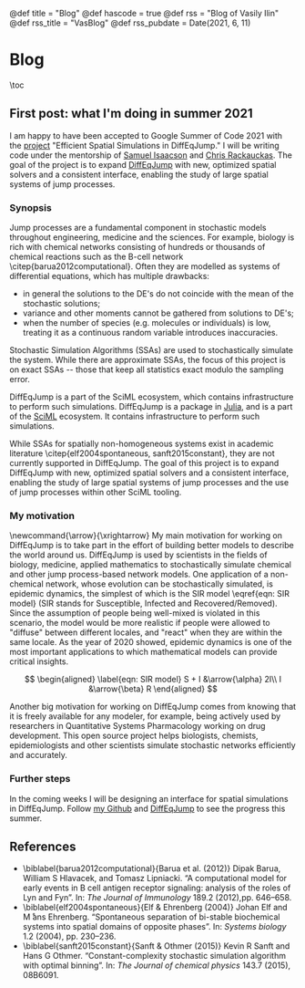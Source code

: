 @def title = "Blog"
@def hascode = true
@def rss = "Blog of Vasily Ilin"
@def rss_title = "VasBlog"
@def rss_pubdate = Date(2021, 6, 11)


# Blog

\toc

## First post: what I'm doing in summer 2021
<!-- add links to project, people, etc -->
I am happy to have been accepted to Google Summer of Code 2021 with the [project](https://summerofcode.withgoogle.com/projects/#5463862406545408) "Efficient Spatial Simulations in DiffEqJump." I will be writing code under the mentorship of [Samuel Isaacson](http://math.bu.edu/people/isaacson/) and [Chris Rackauckas](https://chrisrackauckas.com/). The goal of the project is to expand [DiffEqJump](https://github.com/SciML/DiffEqJump.jl) with new, optimized spatial solvers and a consistent interface, enabling the study of large spatial systems of jump processes.

### Synopsis
Jump processes are a fundamental component in stochastic models throughout engineering, medicine and the sciences. For example, biology is rich with chemical networks consisting of hundreds or thousands of chemical reactions such as the B-cell network \citep{barua2012computational}. Often they are modelled as systems of differential equations, which has multiple drawbacks:
* in general the solutions to the DE's do not coincide with the mean of the stochastic solutions;
* variance and other moments cannot be gathered from solutions to DE's;
* when the number of species (e.g. molecules or individuals) is low, treating it as a continuous random variable introduces inaccuracies.

Stochastic Simulation Algorithms (SSAs) are used to stochastically simulate the system. While there are approximate SSAs, the focus of this project is on exact SSAs -- those that keep all statistics exact modulo the sampling error.

DiffEqJump is a part of the SciML ecosystem, which contains infrastructure to perform such simulations. DiffEqJump is a package in [Julia](https://julialang.org/), and is a part of the [SciML](https://sciml.ai/) ecosystem. It contains infrastructure to perform such simulations.

While SSAs for spatially non-homogeneous systems exist in academic literature \citep{elf2004spontaneous, sanft2015constant}, they are not currently supported in DiffEqJump. The goal of this project is to expand DiffEqJump with new, optimized spatial solvers and a consistent interface,
enabling the study of large spatial systems of jump processes and the use of jump processes within other SciML tooling.

### My motivation
\newcommand{\arrow}{\xrightarrow}
My main motivation for working on DiffEqJump is to take part in the effort of building better models to describe the world around us. DiffEqJump is used by scientists in the fields of biology, medicine, applied mathematics to stochastically simulate chemical and other jump process-based network models. One application of a non-chemical network, whose evolution can be stochastically simulated, is epidemic dynamics, the simplest of which is the SIR model \eqref{eqn: SIR model} (SIR stands for Susceptible, Infected and Recovered/Removed). Since the assumption of people being well-mixed is violated in this scenario, the model would be more realistic if people were allowed to "diffuse" between different locales, and "react" when they are within the same locale. As the year of 2020 showed, epidemic dynamics is one of the most important applications to which mathematical models can provide critical insights.

$$
\begin{aligned} \label{eqn: SIR model}
  S + I &\arrow{\alpha} 2I\\  
  I &\arrow{\beta} R
\end{aligned}
$$

Another big motivation for working on DiffEqJump comes from knowing that it is freely available for any modeler, for example, being actively used by researchers in Quantitative Systems Pharmacology working on drug development. This open source project helps biologists, chemists, epidemiologists and other scientists simulate stochastic networks efficiently and accurately.

### Further steps
In the coming weeks I will be designing an interface for spatial simulations in DiffEqJump. Follow [my Github](https://github.com/Vilin97) and [DiffEqJump](https://github.com/SciML/DiffEqJump.jl) to see the progress this summer.


## References

* \biblabel{barua2012computational}{Barua et al. (2012)} Dipak Barua, William S Hlavacek, and Tomasz Lipniacki. “A computational model for early events in B cell antigen receptor signaling: analysis of the roles of Lyn and Fyn”. In: _The Journal of Immunology_ 189.2 (2012),pp. 646–658.
* \biblabel{elf2004spontaneous}{Elf & Ehrenberg (2004)} Johan Elf and M ̊ans Ehrenberg. “Spontaneous separation of bi-stable biochemical systems into spatial domains of opposite phases”. In: _Systems biology_ 1.2 (2004), pp. 230–236.
* \biblabel{sanft2015constant}{Sanft & Othmer (2015)}  Kevin  R  Sanft  and  Hans  G  Othmer.  “Constant-complexity  stochastic  simulation  algorithm  with  optimal binning”. In: _The Journal of chemical physics_ 143.7 (2015), 08B6091.
